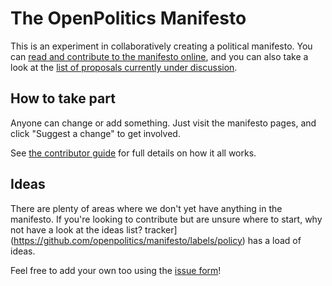 # The OpenPolitics Manifesto

This is an experiment in collaboratively creating a political manifesto. You can [read and contribute to the manifesto online](http://openpolitics.org.uk/manifesto), and you can also take a look at the [list of proposals currently under discussion](https://votebot.openpolitics.org.uk/proposals).

## How to take part

Anyone can change or add something. Just visit the manifesto pages, and click "Suggest a change" to get involved.

See [the contributor guide](http://openpolitics.org.uk/manifesto/contributing.html) for full details on how it all works.

## Ideas

There are plenty of areas where we don't yet have anything in the manifesto. If you're looking to contribute but are unsure where to start, why not have a look at the ideas list?
 tracker](https://github.com/openpolitics/manifesto/labels/policy) has a load of ideas. 
 
 Feel free to add your own too using the [issue form](https://github.com/openpolitics/manifesto/issues/new?labels=idea)!
